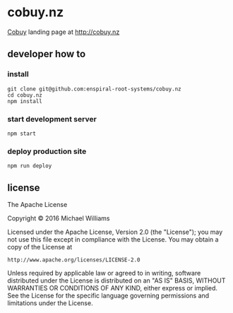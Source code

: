 # cobuy.nz

[Cobuy](https://github.com/enspiral-root-systems/cobuy) landing page at <http://cobuy.nz>

## developer how to

### install

```shell
git clone git@github.com:enspiral-root-systems/cobuy.nz
cd cobuy.nz
npm install
```

### start development server

```shell
npm start
```

### deploy production site

```shell
npm run deploy
```

## license

The Apache License

Copyright &copy; 2016 Michael Williams

Licensed under the Apache License, Version 2.0 (the "License");
you may not use this file except in compliance with the License.
You may obtain a copy of the License at

    http://www.apache.org/licenses/LICENSE-2.0

Unless required by applicable law or agreed to in writing, software
distributed under the License is distributed on an "AS IS" BASIS,
WITHOUT WARRANTIES OR CONDITIONS OF ANY KIND, either express or implied.
See the License for the specific language governing permissions and
limitations under the License.
